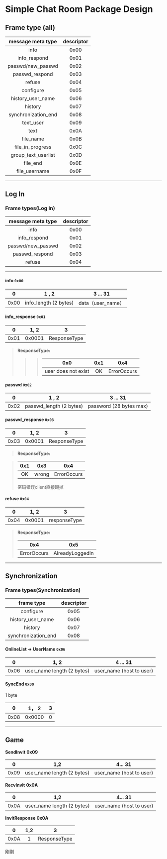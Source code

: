 

# Simple Chat Room Package Design  

## Frame type (all)

|  message meta type  | descriptor |
| :-----------------: | :--------: |
|        info         |    0x00    |
|    info_respond     |    0x01    |
|  passwd/new_passwd  |    0x02    |
|   passwd_respond    |    0x03    |
|       refuse        |    0x04    |
|      configure      |    0x05    |
|  history_user_name  |    0x06    |
|       history       |    0x07    |
| synchronization_end |    0x08    |
|      text_user      |    0x09    |
|        text         |    0x0A    |
|      file_name      |    0x0B    |
|   file_in_progress  |    0x0C    |
| group_text_userlist |    0x0D    |
|       file_end      |    0x0E    |
|      file_username      |    0x0F    |

------------------------

## Log In

### Frame types(Log In)

| message meta type | descriptor |
| :---------------: | :--------: |
|       info        |    0x00    |
|   info_respond    |    0x01    |
| passwd/new_passwd |    0x02    |
|  passwd_respond   |    0x03    |
|      refuse       |    0x04    |

------------------------

#### info `0x00`

|  0   |         1 , 2         |     3 ... 31      |
| :--: | :-------------------: | :---------------: |
| 0x00 | info_length (2 bytes) | data（user_name） |

#### info_response `0x01`

|  0   |  1, 2  |      3       |
| :--: | :----: | :----------: |
| 0x01 | 0x0001 | ResponseType |

 > **ResponseType:**
 >
 > > >|         0x0         | 0x1  |     0x4     |
 > > >| :-----------------: | :--: | :---------: |
 > > >| user does not exist |  OK  | ErrorOccurs |

#### passwd `0x02`

|  0   |          1 , 2          |        3 ... 31         |
| :--: | :---------------------: | :---------------------: |
| 0x02 | passwd_length (2 bytes) | password (28 bytes max) |

#### passwd_response `0x03`

|  0   |  1, 2  |      3       |
| :--: | :----: | :----------: |
| 0x03 | 0x0001 | ResponseType |

> **ResponseType:**

> | 0x1  |  0x3  |     0x4     |
> | :--: | :---: | :---------: |
> |  OK  | wrong | ErrorOccurs |
> 密码错误client直接踢掉

#### refuse  `0x04`

|  0   |  1, 2  |      3       |
| :--: | :----: | :----------: |
| 0x04 | 0x0001 | responseType |

>**ResponseType:**
>
>|   **0x4**   |     **0x5**     |
>| :---------: | :-------------: |
>| ErrorOccurs | AlreadyLoggedIn |





-----------

## Synchronization

### Frame types(Synchronization)

|     frame type      | descriptor |
| :-----------------: | :--------: |
|      configure      |    0x05    |
|  history_user_name  |    0x06    |
|       history       |    0x07    |
| synchronization_end |    0x08    |

#### OnlineList -> UserName  `0x06`

|  0   |            1, 2            |         4 ... 31         |
| :--: | :------------------------: | :----------------------: |
| 0x06 | user_name length (2 bytes) | user_name (host to user) |

#### SyncEnd   `0x08`

1 byte

|  0   | 1， 2  |  3   |
| :--: | :----: | :--: |
| 0x08 | 0x0000 |  0   |





------------------------

## Game


**SendInvit** **0x09**

|  0   |            1,2             |         4... 31          |
| :--: | :------------------------: | :----------------------: |
| 0x09 | user_name length (2 bytes) | user_name (host to user) |


**RecvInvit** **0x0A**

|  0   |            1,2             |         4... 31          |
| :--: | :------------------------: | :----------------------: |
| 0x0A | user_name length (2 bytes) | user_name (host to user) |


**InvitResponse** **0x0A**

|  0   | 1,2  |      3       |
| :--: | :--: | :----------: |
| 0x0A |  1   | ResponseType |

  

  刚刚


